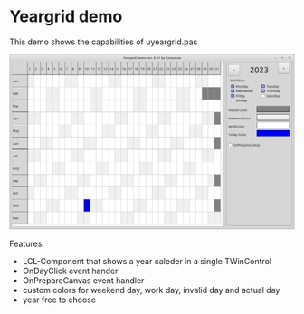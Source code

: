 # Yeargrid demo

This demo shows the capabilities of uyeargrid.pas

![](preview.png)

Features:
- LCL-Component that shows a year caleder in a single TWinControl
- OnDayClick event hander
- OnPrepareCanvas event handler
- custom colors for weekend day, work day, invalid day and actual day
- year free to choose
